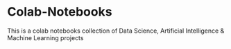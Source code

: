 # Colab-Notebooks
This is a colab notebooks collection of Data Science, Artificial Intelligence &amp; Machine Learning projects
